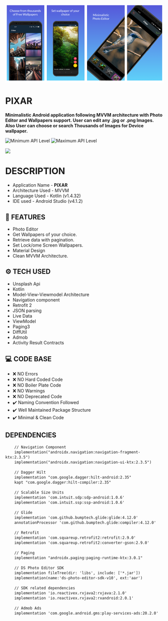
![](Screenshots.PNG)

# PIXAR
**Minimalistic Android application following MVVM architecture with Photo Editor and Wallpapers support. User can edit any .jpg or .png Images.
Also User can choose or search Thousands of Images for Device wallpaper.**

![Minimum API Level](https://img.shields.io/badge/Min%20API%20Level-24-green)
![Maximum API Level](https://img.shields.io/badge/Max%20API%20Level-30-orange)

<a href='https://play.google.com/store/apps/details?id=com.techk.pixar'><img align='center' height='85' src='https://play.google.com/intl/en_us/badges/static/images/badges/en_badge_web_generic.png'></a>


# DESCRIPTION 

- Application Name - **PIXAR**
- Architecture Used - MVVM
- Language Used - Kotlin (v1.4.32)
- IDE used - Android Studio (v4.1.2)  


## 🚀 FEATURES
- Photo Editor
- Get Wallpapers of your choice.
- Retrieve data with pagination.
- Set Lock/ome Screen Wallpapers.
- Material Design
- Clean MVVM Architecture.


## ⚙ TECH USED
- Unsplash Api
- Kotlin
- Model-View-Viewmodel Architecture
- Navigation component
- Retrofit 2
- JSON parsing
- Live Data
- ViewModel
- Paging3
- DiffUtil
- Admob
- Activity Result Contracts

## :computer: CODE BASE

- :x: NO Errors
- :x: NO Hard Coded Code
- :x: NO Boiler Plate Code
- :x: NO Warnings
- :x: NO Deprecated Code
- :heavy_check_mark: Naming Convention Followed
- :heavy_check_mark: Well Maintained Package Structure
- :heavy_check_mark: Minimal & Clean Code

## DEPENDENCIES 

```
    // Navigation Component
    implementation("androidx.navigation:navigation-fragment-ktx:2.3.5")
    implementation("androidx.navigation:navigation-ui-ktx:2.3.5")

    // Dagger Hilt
    implementation "com.google.dagger:hilt-android:2.35"
    kapt "com.google.dagger:hilt-compiler:2.35"

    // Scalable Size Units
    implementation 'com.intuit.sdp:sdp-android:1.0.6'
    implementation 'com.intuit.ssp:ssp-android:1.0.6'

    // Glide
    implementation 'com.github.bumptech.glide:glide:4.12.0'
    annotationProcessor 'com.github.bumptech.glide:compiler:4.12.0'

    // Retrofit
    implementation 'com.squareup.retrofit2:retrofit:2.9.0'
    implementation 'com.squareup.retrofit2:converter-gson:2.9.0'

    // Paging
    implementation "androidx.paging:paging-runtime-ktx:3.0.1"

    // DS Photo Editor SDK
    implementation fileTree(dir: 'libs', include: ['*.jar'])
    implementation(name:'ds-photo-editor-sdk-v10', ext:'aar')

    // SDK related dependencies
    implementation 'io.reactivex.rxjava2:rxjava:2.1.0'
    implementation 'io.reactivex.rxjava2:rxandroid:2.0.1'

    // Admob Ads
    implementation 'com.google.android.gms:play-services-ads:20.2.0'
```
